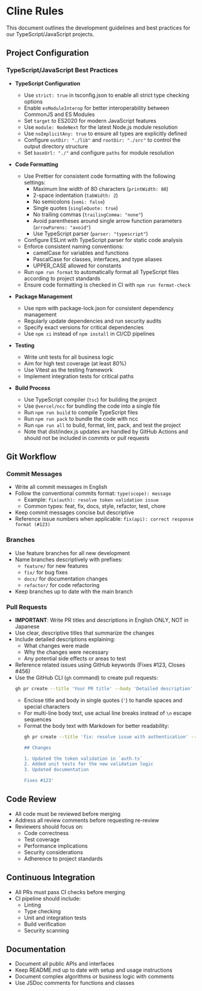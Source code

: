 # Cline Rules

This document outlines the development guidelines and best practices for our TypeScript/JavaScript projects.

## Project Configuration

### TypeScript/JavaScript Best Practices

- **TypeScript Configuration**
  - Use `strict: true` in tsconfig.json to enable all strict type checking options
  - Enable `esModuleInterop` for better interoperability between CommonJS and ES Modules
  - Set `target` to ES2020 for modern JavaScript features
  - Use `module: NodeNext` for the latest Node.js module resolution
  - Use `noImplicitAny: true` to ensure all types are explicitly defined
  - Configure `outDir: "./lib"` and `rootDir: "./src"` to control the output directory structure
  - Set `baseUrl: "./"` and configure `paths` for module resolution

- **Code Formatting**
  - Use Prettier for consistent code formatting with the following settings:
    - Maximum line width of 80 characters (`printWidth: 80`)
    - 2-space indentation (`tabWidth: 2`)
    - No semicolons (`semi: false`)
    - Single quotes (`singleQuote: true`)
    - No trailing commas (`trailingComma: "none"`)
    - Avoid parentheses around single arrow function parameters (`arrowParens: "avoid"`)
    - Use TypeScript parser (`parser: "typescript"`)
  - Configure ESLint with TypeScript parser for static code analysis
  - Enforce consistent naming conventions:
    - camelCase for variables and functions
    - PascalCase for classes, interfaces, and type aliases
    - UPPER_CASE allowed for constants
  - Run `npm run format` to automatically format all TypeScript files according to project standards
  - Ensure code formatting is checked in CI with `npm run format-check`

- **Package Management**
  - Use npm with package-lock.json for consistent dependency management
  - Regularly update dependencies and run security audits
  - Specify exact versions for critical dependencies
  - Use `npm ci` instead of `npm install` in CI/CD pipelines

- **Testing**
  - Write unit tests for all business logic
  - Aim for high test coverage (at least 80%)
  - Use Vitest as the testing framework
  - Implement integration tests for critical paths

- **Build Process**
  - Use TypeScript compiler (`tsc`) for building the project
  - Use `@vercel/ncc` for bundling the code into a single file
  - Run `npm run build` to compile TypeScript files
  - Run `npm run pack` to bundle the code with ncc
  - Run `npm run all` to build, format, lint, pack, and test the project
  - Note that dist/index.js updates are handled by GitHub Actions and should not be included in commits or pull requests

## Git Workflow

### Commit Messages

- Write all commit messages in English
- Follow the conventional commits format: `type(scope): message`
  - Example: `fix(auth): resolve token validation issue`
  - Common types: feat, fix, docs, style, refactor, test, chore
- Keep commit messages concise but descriptive
- Reference issue numbers when applicable: `fix(api): correct response format (#123)`

### Branches

- Use feature branches for all new development
- Name branches descriptively with prefixes:
  - `feature/` for new features
  - `fix/` for bug fixes
  - `docs/` for documentation changes
  - `refactor/` for code refactoring
- Keep branches up to date with the main branch

### Pull Requests

- **IMPORTANT**: Write PR titles and descriptions in English ONLY, NOT in Japanese
- Use clear, descriptive titles that summarize the changes
- Include detailed descriptions explaining:
  - What changes were made
  - Why the changes were necessary
  - Any potential side effects or areas to test
- Reference related issues using GitHub keywords (Fixes #123, Closes #456)
- Use the GitHub CLI (`gh` command) to create pull requests:
  ```bash
  gh pr create --title 'Your PR title' --body 'Detailed description' --base main
  ```
  - Enclose title and body in single quotes (`'`) to handle spaces and special characters
  - For multi-line body text, use actual line breaks instead of `\n` escape sequences
  - Format the body text with Markdown for better readability:
    ```bash
    gh pr create --title 'fix: resolve issue with authentication' --body 'Fixed the authentication issue by updating the token validation logic.

    ## Changes

    1. Updated the token validation in `auth.ts`
    2. Added unit tests for the new validation logic
    3. Updated documentation

    Fixes #123'
    ```

## Code Review

- All code must be reviewed before merging
- Address all review comments before requesting re-review
- Reviewers should focus on:
  - Code correctness
  - Test coverage
  - Performance implications
  - Security considerations
  - Adherence to project standards

## Continuous Integration

- All PRs must pass CI checks before merging
- CI pipeline should include:
  - Linting
  - Type checking
  - Unit and integration tests
  - Build verification
  - Security scanning

## Documentation

- Document all public APIs and interfaces
- Keep README.md up to date with setup and usage instructions
- Document complex algorithms or business logic with comments
- Use JSDoc comments for functions and classes

